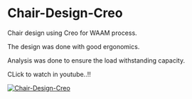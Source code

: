 # Chair-Design-Creo

Chair design using Creo for WAAM process.

The design was done with good ergonomics.

Analysis was done to ensure the load withstanding capacity.

CLick to watch in youtube..!!

[![Chair-Design-Creo](https://img.youtube.com/vi/EeSPqmnKOLo/0.jpg)](https://www.youtube.com/watch?v=EeSPqmnKOLo)
